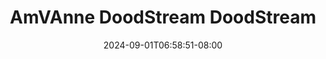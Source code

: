 --- 
title: "AmVAnne  DoodStream  DoodStream"
description: "  bokeh AmVAnne  DoodStream  DoodStream dood   baru"
date: 2024-09-01T06:58:51-08:00
file_code: "iq8rxmlerafy"
draft: false
cover: "zrlwe9pwc4x12y9o.jpg"
tags: ["AmVAnne", "DoodStream", "DoodStream", "bokep-indo", "bokep-viral", "bokep-ig"]
length: 140
fld_id: "1483791"
foldername: "Amvane"
categories: ["Amvane"]
views: 0
---